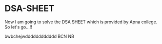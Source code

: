 # DSA-SHEET

Now I am going to solve the DSA SHEET which is provided by Apna college. So let's go...!!

bwbchejwdddddddddddd
BCN NB
